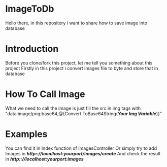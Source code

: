 # ImageToDb
Hello there, in this repository i want to share how to save image into database

# Introduction
Before you clone/fork this project, let me tell you something about this project
Firstly in this project i convert images file to byte and store that in database

# How To Call Image
What we need to call the image is just fill the src in img tags with "data:image/png;base64,@{Convert.ToBase64String(***Your Img Variable***)}"

# Examples
You can find it in Index function of ImagesController
Or simply try to add Images in 
***http:://localhost:yourport/images/create***
And check the result in
***http:://localhost:yourport:images***
